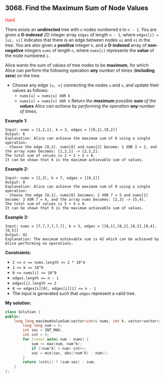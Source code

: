 ## 3068. Find the Maximum Sum of Node Values
<span style="color:red">Hard</span>

There exists an **undirected** tree with `n` nodes numbered `0` to `n - 1`. You are given a **0-indexed** 2D integer array `edges` of length `n - 1`, where `edges[i] = [ui, vi]` indicates that there is an edge between nodes `ui` and `vi` in the tree. You are also given a **positive** integer `k`, and a **0-indexed** array of **non-negative** integers `nums` of length `n`, where `nums[i]` represents the **value** of the node numbered `i`.

Alice wants the sum of values of tree nodes to be **maximum**, for which Alice can perform the following operation **any** number of times (**including zero**) on the tree:

+ Choose any edge `[u, v]` connecting the nodes `u` and `v`, and update their values as follows:
    + `nums[u] = nums[u] XOR k`
    + `nums[v] = nums[v] XOR k`
Return *the **maximum** possible **sum** of the **values** Alice can achieve by performing the operation **any** number of times.*

**Example 1:**

```
Input: nums = [1,2,1], k = 3, edges = [[0,1],[0,2]]
Output: 6
Explanation: Alice can achieve the maximum sum of 6 using a single operation:
- Choose the edge [0,2]. nums[0] and nums[2] become: 1 XOR 3 = 2, and the array nums becomes: [1,2,1] -> [2,2,2].
The total sum of values is 2 + 2 + 2 = 6.
It can be shown that 6 is the maximum achievable sum of values.
```
**Example 2:**
```
Input: nums = [2,3], k = 7, edges = [[0,1]]
Output: 9
Explanation: Alice can achieve the maximum sum of 9 using a single operation:
- Choose the edge [0,1]. nums[0] becomes: 2 XOR 7 = 5 and nums[1] become: 3 XOR 7 = 4, and the array nums becomes: [2,3] -> [5,4].
The total sum of values is 5 + 4 = 9.
It can be shown that 9 is the maximum achievable sum of values.
```
**Example 3:**
```
Input: nums = [7,7,7,7,7,7], k = 3, edges = [[0,1],[0,2],[0,3],[0,4],[0,5]]
Output: 42
Explanation: The maximum achievable sum is 42 which can be achieved by Alice performing no operations.
```
 
**Constraints:**

+ `2 <= n == nums.length <= 2 * 10^4`
+ `1 <= k <= 10^9`
+ `0 <= nums[i] <= 10^9`
+ `edges.length == n - 1`
+ `edges[i].length == 2`
+ `0 <= edges[i][0], edges[i][1] <= n - 1`
+ The input is generated such that `edges` represent a valid tree.

**My solution:**
```cpp
class Solution {
public:
    long long maximumValueSum(vector<int>& nums, int k, vector<vector<int>>& edges) {
        long long sum = 0;
        int sac = INT_MAX;
        int cnt = 0;
        for (const auto& num : nums) {
            sum += max(num, num^k);
            if ((num^k) > num) cnt++;
            sac = min(sac, abs((num^k) - num));
        }
        return (cnt&1) ? (sum-sac) : sum;
    }
};
```